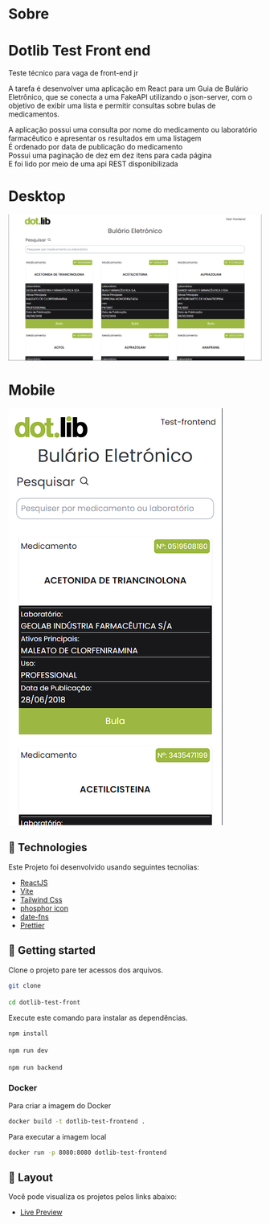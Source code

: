 # Sobre

<h1 aling="center">Dotlib Test Front end</h1

<p>Teste técnico para vaga de front-end jr</p>
<p>A tarefa é desenvolver uma aplicação em React para um Guia de Bulário Eletrônico, que se conecta a uma FakeAPI utilizando o json-server, com o objetivo de exibir uma lista e permitir consultas sobre bulas de medicamentos.</p>

<p>
A aplicação possui uma consulta por nome do medicamento ou laboratório farmacêutico e apresentar os resultados em uma listagem </br>
É ordenado por data de publicação do medicamento </br>
Possui uma paginação de dez em dez itens para cada página </br>
E foi lido por meio de uma api REST disponibilizada</p>

# Desktop

<p aling="center">
    
  <img alt="Cover" src=".github/desktop.png">
</p>

# Mobile

<p aling="center">
  <img alt="Cover" src=".github/mobile.png">
</p>

## 🧪 Technologies

Este Projeto foi desenvolvido usando seguintes tecnolias:

- [ReactJS](https://reactjs.org)
- [Vite](https://vitejs.dev/)
- [Tailwind Css](https://tailwindcss.com)
- [phosphor icon](https://phosphoricons.com/)
- [date-fns](https://date-fns.org/)
- [Prettier](https://prettier.io/)

## 🚀 Getting started

Clone o projeto pare ter acessos dos arquivos.

```bash
git clone

cd dotlib-test-front
```

Execute este comando para instalar as dependências.

```bash
npm install

npm run dev

npm run backend
```

### Docker

Para criar a imagem do Docker

```bash
docker build -t dotlib-test-frontend .
```

Para executar a imagem local

```bash
docker run -p 8080:8080 dotlib-test-frontend
```

## 🔖 Layout

Você pode visualiza os projetos pelos links abaixo:

- [Live Preview]()
